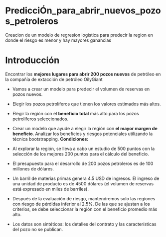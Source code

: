 # PredicciÓn_para_abrir_nuevos_pozos_petroleros
Creacion de un modelo de regresion logistica para predecir la region  en donde el riesgo es menor y hay mayores ganancias
# Introducción
Encontrar los **mejores lugares para abrir 200 pozos nuevos** de petróleo en la compañía de extacción de petróleo OilyGiant
- Vamos a crear un modelo para predecir el volumen de reservas en pozos nuevos.
- Elegir los pozos petrolíferos que tienen los valores estimados más altos.
- Elegir la región con el **beneficio total** más alto para los pozos petrolíferos seleccionados.

- Crear un modelo que ayude a elegir la región con **el mayor margen de beneficio**. Analizar los beneficios y riesgos potenciales utilizando la técnica bootstrapping.
**Condiciones:**
- Al explorar la región, se lleva a cabo un estudio de 500 puntos con la selección de los mejores 200 puntos para el cálculo del beneficio.
- El presupuesto para el desarrollo de 200 pozos petroleros es de 100 millones de dólares.
- Un barril de materias primas genera 4.5 USD de ingresos. El ingreso de una unidad de producto es de 4500 dólares (el volumen de reservas está expresado en miles de barriles).
- Después de la evaluación de riesgo, mantendremos solo las regiones con riesgo de pérdidas inferior al 2.5%. De las que se ajustan a los criterios, se debe seleccionar la región con el beneficio promedio más alto.
- Los datos son sintéticos: los detalles del contrato y las características del pozo no se publican.
